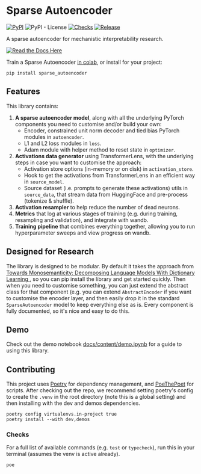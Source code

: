 # Sparse Autoencoder

[![PyPI](https://img.shields.io/pypi/v/sparse_autoencoder?color=blue)](https://pypi.org/project/transformer-lens/)
![PyPI -
License](https://img.shields.io/pypi/l/sparse_autoencoder?color=blue) [![Checks](https://github.com/alan-cooney/sparse_autoencoder/actions/workflows/checks.yml/badge.svg)](https://github.com/alan-cooney/sparse_autoencoder/actions/workflows/checks.yml)
[![Release](https://github.com/alan-cooney/sparse_autoencoder/actions/workflows/release.yml/badge.svg)](https://github.com/alan-cooney/sparse_autoencoder/actions/workflows/release.yml)

A sparse autoencoder for mechanistic interpretability research.

[![Read the Docs
Here](https://img.shields.io/badge/-Read%20the%20Docs%20Here-blue?style=for-the-badge&logo=Read-the-Docs&logoColor=white&link=https://ai-safety-foundation.github.io/sparse_autoencoder/)](https://ai-safety-foundation.github.io/sparse_autoencoder/)

Train a Sparse Autoencoder [in colab](https://colab.research.google.com/github/ai-safety-foundation/sparse_autoencoder/blob/main/docs/content/demo.ipynb), or install for your project:

```shell
pip install sparse_autoencoder
```

## Features

This library contains:

   1. **A sparse autoencoder model**, along with all the underlying PyTorch components you need to
      customise and/or build your own:
      - Encoder, constrained unit norm decoder and tied bias PyTorch modules in `autoencoder`.
      - L1 and L2 loss modules in `loss`.
      - Adam module with helper method to reset state in `optimizer`.
   2. **Activations data generator** using TransformerLens, with the underlying steps in case you
      want to customise the approach:
      - Activation store options (in-memory or on disk) in `activation_store`.
      - Hook to get the activations from TransformerLens in an efficient way in `source_model`.
      - Source dataset (i.e. prompts to generate these activations) utils in `source_data`, that
        stream data from HuggingFace and pre-process (tokenize & shuffle).
   3. **Activation resampler** to help reduce the number of dead neurons.
   4. **Metrics** that log at various stages of training (e.g. during training, resampling and
      validation), and integrate with wandb.
   5. **Training pipeline** that combines everything together, allowing you to run hyperparameter
      sweeps and view progress on wandb.

## Designed for Research

The library is designed to be modular. By default it takes the approach from [Towards
Monosemanticity: Decomposing Language Models With Dictionary Learning
](https://transformer-circuits.pub/2023/monosemantic-features/index.html), so you can pip install
the library and get started quickly. Then when you need to customise something, you can just extend
the abstract class for that component (e.g. you can extend `AbstractEncoder` if you want to
customise the encoder layer, and then easily drop it in the standard `SparseAutoencoder` model to
keep everything else as is. Every component is fully documented, so it's nice and easy to do this.

## Demo

Check out the demo notebook [docs/content/demo.ipynb](https://github.com/ai-safety-foundation/sparse_autoencoder/blob/main/docs/content/demo.ipynb) for a guide to using this library.

## Contributing

This project uses [Poetry](https://python-poetry.org) for dependency management, and
[PoeThePoet](https://poethepoet.natn.io/installation.html) for scripts. After checking out the repo,
we recommend setting poetry's config to create the `.venv` in the root directory (note this is a
global setting) and then installing with the dev and demos dependencies.

```shell
poetry config virtualenvs.in-project true
poetry install --with dev,demos
```

### Checks

For a full list of available commands (e.g. `test` or `typecheck`), run this in your terminal
(assumes the venv is active already).

```shell
poe
```
